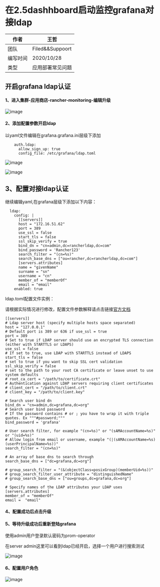# 在2.5dashhboard启动监控grafana对接ldap

| 作者   | 王哲              |
|------|-----------------|
| 团队   | Filed&&Suppoort |
| 编写时间 | 2020/10/28      |
| 类型   | 应用部署常见问题        |

## 开启grafana ldap认证
#### 1、进入集群-应用商店-rancher-monitoring-编辑升级
![image](https://ivanwz.oss-cn-shenzhen.aliyuncs.com/md/%E5%9C%A82.5dashhboard%E5%90%AF%E5%8A%A8%E7%9B%91%E6%8E%A7grafana%E5%AF%B9%E6%8E%A5ldap/grafana-ldap-2.jpg)

#### 2、添加配置参数开启ldap


以yaml文件编辑在grafana.grafana.ini层级下添加

```
    auth.ldap:
      allow_sign_up: true
      config_file: /etc/grafana/ldap.toml
```


![image](https://ivanwz.oss-cn-shenzhen.aliyuncs.com/md/%E5%9C%A82.5dashhboard%E5%90%AF%E5%8A%A8%E7%9B%91%E6%8E%A7grafana%E5%AF%B9%E6%8E%A5ldap/grafana-ldap-3.jpg)

![image](https://ivanwz.oss-cn-shenzhen.aliyuncs.com/md/%E5%9C%A82.5dashhboard%E5%90%AF%E5%8A%A8%E7%9B%91%E6%8E%A7grafana%E5%AF%B9%E6%8E%A5ldap/grafana-ldap-1.jpg
)

## 3、配置对接ldap认证

继续编辑yaml,在grafana层级下添加以下内容：

```
  ldap:
    config: |
      [[servers]] 
      host = "172.16.51.62" 
      port = 389 
      use_ssl = false 
      start_tls = false 
      ssl_skip_verify = true 
      bind_dn = "cn=admin,dc=rancherldap,dc=com"
      bind_password = 'Rancher123' 
      search_filter = "(cn=%s)" 
      search_base_dns = ["ou=rancher,dc=rancherldap,dc=com"] 
      [servers.attributes] 
      name = "givenName" 
      surname = "sn" 
      username = "cn" 
      member_of = "memberOf" 
      email = "email"
    enabled: true
```


ldap.toml配置文件实例：

请根据实际情况进行修改，配置文件参数解释请点击链接[官方文档](https://grafana.com/docs/grafana/latest/auth/ldap/)

```
[[servers]]
# Ldap server host (specify multiple hosts space separated)
host = "127.0.0.1"
# Default port is 389 or 636 if use_ssl = true
port = 389
# Set to true if LDAP server should use an encrypted TLS connection (either with STARTTLS or LDAPS)
use_ssl = false
# If set to true, use LDAP with STARTTLS instead of LDAPS
start_tls = false
# set to true if you want to skip SSL cert validation
ssl_skip_verify = false
# set to the path to your root CA certificate or leave unset to use system defaults
# root_ca_cert = "/path/to/certificate.crt"
# Authentication against LDAP servers requiring client certificates
# client_cert = "/path/to/client.crt"
# client_key = "/path/to/client.key"

# Search user bind dn
bind_dn = "cn=admin,dc=grafana,dc=org"
# Search user bind password
# If the password contains # or ; you have to wrap it with triple quotes. Ex """#password;"""
bind_password = 'grafana'

# User search filter, for example "(cn=%s)" or "(sAMAccountName=%s)" or "(uid=%s)"
# Allow login from email or username, example "(|(sAMAccountName=%s)(userPrincipalName=%s))"
search_filter = "(cn=%s)"

# An array of base dns to search through
search_base_dns = ["dc=grafana,dc=org"]

# group_search_filter = "(&(objectClass=posixGroup)(memberUid=%s))"
# group_search_filter_user_attribute = "distinguishedName"
# group_search_base_dns = ["ou=groups,dc=grafana,dc=org"]

# Specify names of the LDAP attributes your LDAP uses
[servers.attributes]
member_of = "memberOf"
email =  "email"
```

#### 4、配置成功后点击升级

#### 5、等待升级成功后重新登陆grafana

使用admin用户登录默认密码为prom-operator

在server admin这里可以看到ldap已经开启，选择一个用户进行搜索测试

![image](
https://ivanwz.oss-cn-shenzhen.aliyuncs.com/md/%E5%9C%A82.5dashhboard%E5%90%AF%E5%8A%A8%E7%9B%91%E6%8E%A7grafana%E5%AF%B9%E6%8E%A5ldap/grafana-ldap-4.jpg)


#### 6、配置用户角色
![image](
https://ivanwz.oss-cn-shenzhen.aliyuncs.com/md/%E5%9C%A82.5dashhboard%E5%90%AF%E5%8A%A8%E7%9B%91%E6%8E%A7grafana%E5%AF%B9%E6%8E%A5ldap/grafana-ldap-5.jpg)


